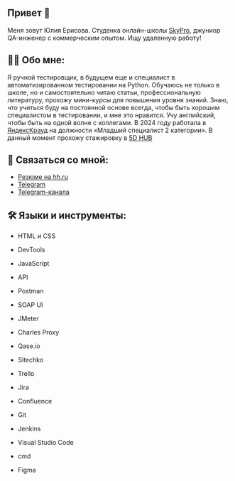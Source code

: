 ## Привет 👋
Меня зовут Юлия Ерисова.
Студенка онлайн-школы [SkyPro](https://sky.pro/), джуниор QA-инженер с коммерческим опытом. Ищу удаленную работу!

## 👨‍💻 Обо мне:
Я ручной тестировщик, в будущем еще и специалист в автоматизированном тестировании на Python. Обучаюсь не только в школе, но и самостоятельно читаю статьи, профессиональную литературу, прохожу мини-курсы для повышения уровня знаний. Знаю, что учиться буду на постоянной основе всегда, чтобы быть хорошим специалистом в тестировании, и мне это нравится. Учу английский, чтобы быть на одной волне с коллегами.
В 2024 году работала в [ЯндексКрауд](https://crowd.yandex.ru/) на должности «Младший специалист 2 категории». В данный момент прохожу стажировку в [5D HUB](https://5dhub.tech/)  

## 🤝 Связаться со мной:
- [Резюме на hh.ru](https://orenburg.hh.ru/resume/306f62e5ff0c8d7b1b0039ed1f32704f426261)
- [Telegram](@juliya_niki)
- [Telegram-канала](https://t.me/ku_QA)

## 🛠 Языки и инструменты:
- HTML и CSS
- DevTools
- JavaScript

- API
- Postman
- SOAP UI

- JMeter
- Charles Proxy

- Qase.io
- Sitechko
- Trello
- Jira
- Confluence

- Git
- Jenkins
- Visual Studio Code
- cmd
- Figma

  
<!--
**ErisovaYuliya95/ErisovaYuliya95** is a ✨ _special_ ✨ repository because its `README.md` (this file) appears on your GitHub profile.

Here are some ideas to get you started:

- 🔭 I’m currently working on ...
- 🌱 I’m currently learning ...
- 👯 I’m looking to collaborate on ...
- 🤔 I’m looking for help with ...
- 💬 Ask me about ...
- 📫 How to reach me: ...
- 😄 Pronouns: ...
- ⚡ Fun fact: ...
-->
